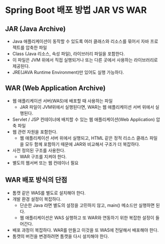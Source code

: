 # Spring Boot 배포 방법 JAR VS WAR

## JAR (Java Archive)
* Java 애플리케이션이 동작할 수 있도록 여러 클래스와 리소스를 묶어서 자바 프로젝트를 압축한 파일
* Class (Java 리소스, 속성 파일), 라이브러리 파일을 포함한다.
* 이 파일은 JVM 위에서 직접 실행되거나 또는 다른 곳에서 사용하는 라이브러리로 제공된다.
* JRE(JAVA Runtime Environment)만 있어도 실행 가능하다.

## WAR (Web Application Archive)
* 웹 애플리케이션 서버(WAS)에 배포할 때 사용하는 파일
    * JAR 파일이 JVM위에서 실행된다면, WAR는 웹 애플리케이션 서버 위에서 실행된다.
* Servlet / JSP 컨테이너에 배치할 수 있는 웹 애플리케이션(Web Application) 압축 파일
* 웹 관련 자원을 포함한다.
    * 웹 애플리케이션 서버 위에서 실행되고, HTML 같은 정적 리소스 클래스 파일을 모두 함께 포함하기 때문에 JAR와 비교해서 구조가 더 복잡하다.
* 사전 정의된 구조를 사용한다.
    * WAR 구조를 지켜야 한다. 
* 별도의 웹서버 또는 웹 컨테이너 필요

## WAR 배포 방식의 단점
* 톰캣 같은 WAS를 별도로 설치해야 한다.
* 개발 환경 설정이 복잡하다.
    * 단순한 Java 라면 별도의 설정을 고민하지 않고, main() 메소드만 실행하면 된다.
    * 웹 애플리케이션은 WAS 실행하고 또 WAR와 연동하기 위한 복잡한 설정이 들어간다.
* 배포 과정이 복잡하다. WAR를 만들고 이것을 또 WAS에 전달해서 배포해야 한다.
* 톰캣의 버전을 변경하려면 톰캣을 다시 설치해야 한다.